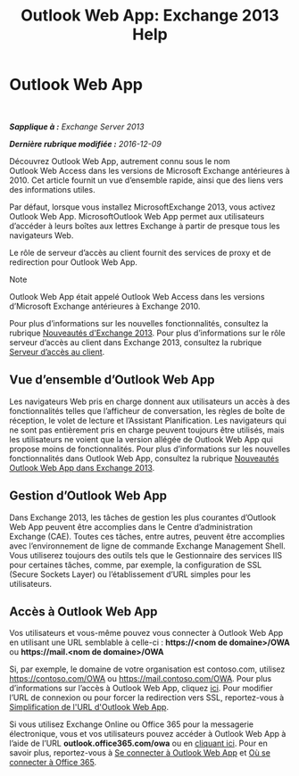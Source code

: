 ﻿---
title: 'Outlook Web App: Exchange 2013 Help'
TOCTitle: Outlook Web App
ms:assetid: 3814b665-01e8-4881-9a44-163f14789ee4
ms:mtpsurl: https://technet.microsoft.com/fr-fr/library/JJ657718(v=EXCHG.150)
ms:contentKeyID: 50477889
ms.date: 04/24/2018
mtps_version: v=EXCHG.150
ms.translationtype: HT
---

# Outlook Web App

 

_**Sapplique à :** Exchange Server 2013_

_**Dernière rubrique modifiée :** 2016-12-09_

Découvrez Outlook Web App, autrement connu sous le nom Outlook Web Access dans les versions de Microsoft Exchange antérieures à 2010. Cet article fournit un vue d’ensemble rapide, ainsi que des liens vers des informations utiles.

Par défaut, lorsque vous installez MicrosoftExchange 2013, vous activez Outlook Web App. MicrosoftOutlook Web App permet aux utilisateurs d’accéder à leurs boîtes aux lettres Exchange à partir de presque tous les navigateurs Web.

Le rôle de serveur d’accès au client fournit des services de proxy et de redirection pour Outlook Web App.

> [!NOTE]
> Outlook Web App était appelé Outlook Web Access dans les versions d’Microsoft Exchange antérieures à Exchange 2010.


Pour plus d’informations sur les nouvelles fonctionnalités, consultez la rubrique [Nouveautés d'Exchange 2013](what-s-new-in-exchange-2013-exchange-2013-help.md). Pour plus d’informations sur le rôle serveur d’accès au client dans Exchange 2013, consultez la rubrique [Serveur d’accès au client](client-access-server-exchange-2013-help.md).

## Vue d’ensemble d’Outlook Web App

Les navigateurs Web pris en charge donnent aux utilisateurs un accès à des fonctionnalités telles que l’afficheur de conversation, les règles de boîte de réception, le volet de lecture et l’Assistant Planification. Les navigateurs qui ne sont pas entièrement pris en charge peuvent toujours être utilisés, mais les utilisateurs ne voient que la version allégée de Outlook Web App qui propose moins de fonctionnalités. Pour plus d’informations sur les nouvelles fonctionnalités dans Outlook Web App, consultez la rubrique [Nouveautés Outlook Web App dans Exchange 2013](what-s-new-for-outlook-web-app-in-exchange-2013-exchange-2013-help.md).

## Gestion d’Outlook Web App

Dans Exchange 2013, les tâches de gestion les plus courantes d’Outlook Web App peuvent être accomplies dans le Centre d’administration Exchange (CAE). Toutes ces tâches, entre autres, peuvent être accomplies avec l’environnement de ligne de commande Exchange Management Shell. Vous utiliserez toujours des outils tels que le Gestionnaire des services IIS pour certaines tâches, comme, par exemple, la configuration de SSL (Secure Sockets Layer) ou l’établissement d’URL simples pour les utilisateurs.

## Accès à Outlook Web App

Vos utilisateurs et vous-même pouvez vous connecter à Outlook Web App en utilisant une URL semblable à celle-ci : **https://\<nom de domaine\>/OWA** ou **https://mail.\<nom de domaine\>/OWA**

Si, par exemple, le domaine de votre organisation est contoso.com, utilisez https://contoso.com/OWA ou https://mail.contoso.com/OWA. Pour plus d’informations sur l’accès à Outlook Web App, cliquez [ici](https://support.microsoft.com/fr-fr/kb/2897680). Pour modifier l’URL de connexion ou pour forcer la redirection vers SSL, reportez-vous à [Simplification de l'URL d'Outlook Web App](simplify-the-outlook-web-app-url-exchange-2013-help.md).

Si vous utilisez Exchange Online ou Office 365 pour la messagerie électronique, vous et vos utilisateurs pouvez accéder à Outlook Web App à l’aide de l’URL **outlook.office365.com/owa** ou en [cliquant ici](http://go.microsoft.com/fwlink/p/?linkid=402333). Pour en savoir plus, reportez-vous à [Se connecter à Outlook Web App](http://go.microsoft.com/fwlink/p/?linkid=511341) et [Où se connecter à Office 365](http://go.microsoft.com/fwlink/p/?linkid=522691).

